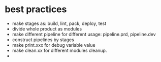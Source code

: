 # best practices

- make stages as: build, lint, pack, deploy, test
- divide whole product as modules
- make different pipeline for different usage: pipeline.prd, pipeline.dev
- construct pipelines by stages
- make print.xxx for debug variable value
- make clean.xx for different modules cleanup.
- 

